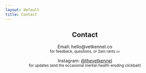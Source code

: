 ```yaml
---
layout: default
title: Contact
---
```


<section class="contact" style="text-align:center;">
  <h2>Contact</h2>
  <p>Email: hello@vetkennel.co<br><small>for feedback, questions, or 2am rants 💤</small></p>
  <p>Instagram: <a href="https://instagram.com/thevetkennel" target="_blank">@thevetkennel</a><br><small>for updates (and the occasional mental-health-eroding clickbait)</small></p>
</section>
